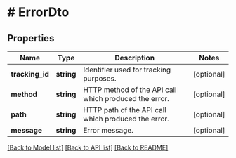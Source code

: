 # # ErrorDto

## Properties

Name | Type | Description | Notes
------------ | ------------- | ------------- | -------------
**tracking_id** | **string** | Identifier used for tracking purposes. | [optional]
**method** | **string** | HTTP method of the API call which produced the error. | [optional]
**path** | **string** | HTTP path of the API call which produced the error. | [optional]
**message** | **string** | Error message. | [optional]

[[Back to Model list]](../../README.md#models) [[Back to API list]](../../README.md#endpoints) [[Back to README]](../../README.md)

